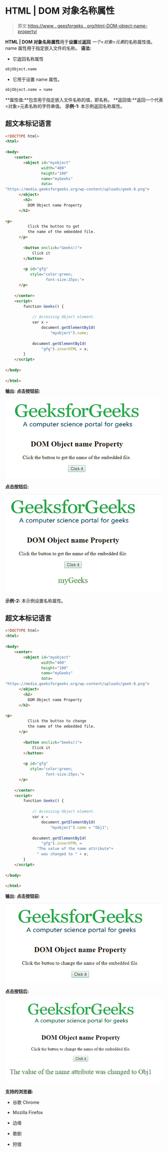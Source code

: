 # HTML | DOM 对象名称属性

> 原文:[https://www . geesforgeks . org/html-DOM-object-name-property/](https://www.geeksforgeeks.org/html-dom-object-name-property/)

**HTML | DOM 对象名称属性**用于**设置**或**返回** *一个<对象>元素*的名称属性值。name 属性用于指定嵌入文件的名称。
**语法:**

*   它返回名称属性

```html
objObject.name
```

*   它用于设置 name 属性。

```html
objObject.name = name
```

**属性值:**包含用于指定嵌入文件名称的值，即名称。
**返回值:**返回一个代表<对象>元素名称的字符串值。
**示例-1:** 本示例返回名称属性。

## 超文本标记语言

```html
<!DOCTYPE html>
<html>

<body>
    <center>
        <object id="myobject"
                width="400"
                height="100"
                name="myGeeks"
                data=
"https://media.geeksforgeeks.org/wp-content/uploads/geek-8.png">
      </object>
        <h2>
          DOM Object name Property
      </h2>

<p>
          Click the button to get
          the name of the embedded file.
      </p>

        <button onclick="Geeks()">
            Click it
        </button>

        <p id="gfg"
           style="color:green;
                  font-size:25px;">
      </p>

    </center>
    <script>
        function Geeks() {

            // Accessing Object element.
            var x =
                document.getElementById(
                    "myobject").name;

            document.getElementById(
                "gfg").innerHTML = x;
        }
    </script>

</body>

</html>
```

**输出:**
**点击按钮前:**

![](img/5e9dc28a7c1322656e23ca1b7cff575a.png)

**点击按钮后:**

![](img/8783cfd21dfca9d3c62a4d5afc9e6601.png)

**示例-2:** 本示例设置名称属性。

## 超文本标记语言

```html
<!DOCTYPE html>
<html>

<body>
    <center>
        <object id="myobject"
                width="400"
                height="100"
                name="myGeeks"
                data=
"https://media.geeksforgeeks.org/wp-content/uploads/geek-8.png">
      </object>
        <h2>
          DOM Object name Property
      </h2>

<p>
          Click the button to change
          the name of the embedded file.
      </p>

        <button onclick="Geeks()">
            Click it
        </button>

        <p id="gfg"
           style="color:green;
                  font-size:25px;">
      </p>

    </center>
    <script>
        function Geeks() {

            // Accessing Object element.
            var x =
                document.getElementById(
                    "myobject").name = "Obj1";

            document.getElementById(
                "gfg").innerHTML =
              "The value of the name attribute"+
              " was changed to " + x;
        }
    </script>

</body>

</html>
```

**输出:**
**点击按钮前:**

![](img/cae7dd8ff93d6a37d0b4cbce4c4cdf3b.png)

**点击按钮后:**

![](img/d34cc788593d198e9684c69f6353dc4c.png)

**支持的浏览器:**

*   谷歌 Chrome

*   Mozilla Firefox

*   边缘

*   歌剧

*   狩猎